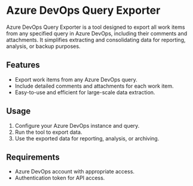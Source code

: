 # Azure DevOps Query Exporter

Azure DevOps Query Exporter is a tool designed to export all work items from any specified query in Azure DevOps, including their comments and attachments. It simplifies extracting and consolidating data for reporting, analysis, or backup purposes.

## Features
- Export work items from any Azure DevOps query.
- Include detailed comments and attachments for each work item.
- Easy-to-use and efficient for large-scale data extraction.

## Usage
1. Configure your Azure DevOps instance and query.
2. Run the tool to export data.
3. Use the exported data for reporting, analysis, or archiving.

## Requirements
- Azure DevOps account with appropriate access.
- Authentication token for API access.
